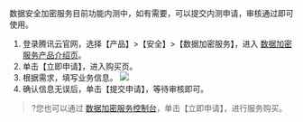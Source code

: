 数据安全加密服务目前功能内测中，如有需要，可以提交内测申请，审核通过即可使用。
1. 登录腾讯云官网，选择【产品】>【安全】>【数据加密服务】，进入 [数据加密服务产品介绍页](https://cloud.tencent.com/product/cloudhsm)。
2. 单击【立即申请】，进入购买页。
3. 根据需求，填写业务信息。
![](https://main.qcloudimg.com/raw/ad443a6a1da2154412017917c4d3d132.png)
4. 确认信息无误后，单击【提交申请】，等待审核即可。

>?您也可以通过 [数据加密服务控制台](https://console.cloud.tencent.com/hsm)，单击【立即申请】，进行服务购买。
